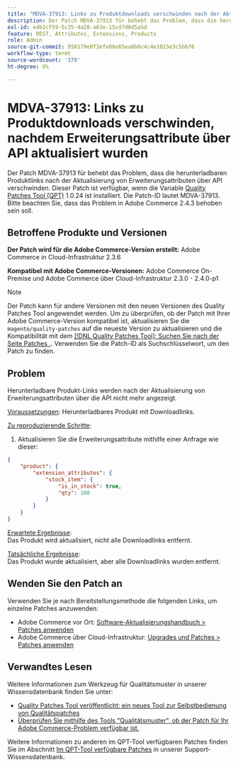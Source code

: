 ```yaml
---
title: "MDVA-37913: Links zu Produktdownloads verschwinden nach der Aktualisierung von Erweiterungsattributen über API"
description: Der Patch MDVA-37913 für behebt das Problem, dass die herunterladbaren Produktlinks nach der Aktualisierung von Erweiterungsattributen über API verschwinden. Dieser Patch ist verfügbar, wenn das [Quality Patches Tool (QPT)](/help/announcements/adobe-commerce-announcements/magento-quality-patches-released-new-tool-to-self-serve-quality-patches.md) 1.0.24 installiert ist. Die Patch-ID lautet MDVA-37913. Bitte beachten Sie, dass das Problem in Adobe Commerce 2.4.3 behoben sein soll.
exl-id: e4b2cf59-5c35-4a28-a63e-15cd7d0d5a5d
feature: REST, Attributes, Extensions, Products
role: Admin
source-git-commit: 958179e0f3efe08e65ea8b0c4c4e1015e3c5bb76
workflow-type: tm+mt
source-wordcount: '379'
ht-degree: 0%

---
```


# MDVA-37913: Links zu Produktdownloads verschwinden, nachdem Erweiterungsattribute über API aktualisiert wurden

Der Patch MDVA-37913 für behebt das Problem, dass die herunterladbaren Produktlinks nach der Aktualisierung von Erweiterungsattributen über API verschwinden. Dieser Patch ist verfügbar, wenn die Variable [Quality Patches Tool (QPT)](/help/announcements/adobe-commerce-announcements/magento-quality-patches-released-new-tool-to-self-serve-quality-patches.md) 1.0.24 ist installiert. Die Patch-ID lautet MDVA-37913. Bitte beachten Sie, dass das Problem in Adobe Commerce 2.4.3 behoben sein soll.


## Betroffene Produkte und Versionen

**Der Patch wird für die Adobe Commerce-Version erstellt:**
Adobe Commerce in Cloud-Infrastruktur 2.3.6

**Kompatibel mit Adobe Commerce-Versionen:**
Adobe Commerce On-Premise und Adobe Commerce über Cloud-Infrastruktur 2.3.0 - 2.4.0-p1
>[!NOTE]
>
>Der Patch kann für andere Versionen mit den neuen Versionen des Quality Patches Tool angewendet werden. Um zu überprüfen, ob der Patch mit Ihrer Adobe Commerce-Version kompatibel ist, aktualisieren Sie die `magento/quality-patches` auf die neueste Version zu aktualisieren und die Kompatibilität mit dem [[!DNL Quality Patches Tool]: Suchen Sie nach der Seite Patches .](https://devdocs.magento.com/quality-patches/tool.html#patch-grid). Verwenden Sie die Patch-ID als Suchschlüsselwort, um den Patch zu finden.


## Problem

Herunterladbare Produkt-Links werden nach der Aktualisierung von Erweiterungsattributen über die API nicht mehr angezeigt.

<u>Voraussetzungen</u>: Herunterladbares Produkt mit Downloadlinks.

<u>Zu reproduzierende Schritte</u>:

1. Aktualisieren Sie die Erweiterungsattribute mithilfe einer Anfrage wie dieser:

```JSON
{
    "product": {
        "extension_attributes": {
            "stock_item": {
                "is_in_stock": true,
                "qty": 100
            }
        }
    }
}
```

<u>Erwartete Ergebnisse</u>:<br>
Das Produkt wird aktualisiert, nicht alle Downloadlinks entfernt.

<u>Tatsächliche Ergebnisse</u>:<br>
Das Produkt wurde aktualisiert, aber alle Downloadlinks wurden entfernt.


## Wenden Sie den Patch an

Verwenden Sie je nach Bereitstellungsmethode die folgenden Links, um einzelne Patches anzuwenden:

* Adobe Commerce vor Ort: [Software-Aktualisierungshandbuch > Patches anwenden](https://devdocs.magento.com/guides/v2.4/comp-mgr/patching/mqp.html)
* Adobe Commerce über Cloud-Infrastruktur: [Upgrades und Patches > Patches anwenden](https://devdocs.magento.com/cloud/project/project-patch.html)

## Verwandtes Lesen

Weitere Informationen zum Werkzeug für Qualitätsmuster in unserer Wissensdatenbank finden Sie unter:

* [Quality Patches Tool veröffentlicht: ein neues Tool zur Selbstbedienung von Qualitätspatches](/help/announcements/adobe-commerce-announcements/magento-quality-patches-released-new-tool-to-self-serve-quality-patches.md)
* [Überprüfen Sie mithilfe des Tools &quot;Qualitätsmuster&quot;, ob der Patch für Ihr Adobe Commerce-Problem verfügbar ist.](/help/support-tools/patches-available-in-qpt-tool/check-patch-for-magento-issue-with-magento-quality-patches.md)

Weitere Informationen zu anderen im QPT-Tool verfügbaren Patches finden Sie im Abschnitt [Im QPT-Tool verfügbare Patches](https://support.magento.com/hc/en-us/sections/360010506631-Patches-available-in-QPT-tool-) in unserer Support-Wissensdatenbank.
